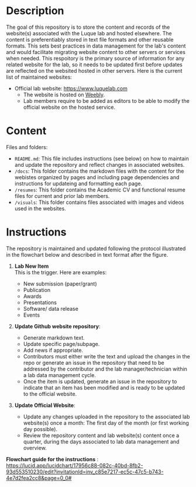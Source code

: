 # Description
The goal of this repository is to store the content and records of the website(s) associated with the Luque lab and hosted elsewhere. The content is preferentiably stored in text file formats and other reusable formats. This sets best practices in data management for the lab's content and would facilitate migrating website content to other servers or services when needed. This respoitory is the primary source of information for any related website for the lab, so it needs to be updated first before updates are reflected on the websited hosted in other servers. Here is the current list of maintained websites:
+ Official lab website: <https://www.luquelab.com>
   + The website is hosted on [Weebly](https://www.weebly.com).
   + Lab members require to be added as editors to be able to modify the official website on the hosted service.

# Content
Files and folders:
+ `README.md`: This file includes instructions (see below) on how to maintain and update the repository and reflect changes in associated websites.
+ `/docs`: This folder contains the markdown files with the content for the webistes organized by pages and including page dependencies and instructions for updateing and formatting each page.
+ `/resumes`: This folder contains the Academic CV and functional resume files for current and prior lab members.
+ `/visuals`: This folder contains files associated with images and videos used in the websites.

# Instructions
The repository is maintained and updated following the protocol illustrated in the flowchart below and described in text format after the figure.

1. **Lab New Item** \
   This is the trigger. Here are examples:
    + New submission (paper/grant)
    + Publication 
    + Awards 
    + Presentations 
    + Software/ data release 
    + Events 
  
2. **Update Github website repository**: 
     + Generate markdown text.
     + Update specific page/subpage. 
     + Add news if appropriate.
     + Contributors must either write the text and upload the changes in the repo or generate an issue in the repository that need to be addressed by the contributor and the lab manager/technician within a lab data management cycle.
     + Once the item is updated, generate an issue in the repository to indicate that an item has been modified and is ready to be updated to the official website.
   
3. **Update Official Website**: 
    + Update any changes uploaded in the repository to the associated lab website(s) once a month: The first day of the month (or first working day possible).
    + Review the repository content and lab website(s) content once a quarter, during the days associated to lab data management and overview.

 **Flowchart guide for the instructions** : https://lucid.app/lucidchart/17956c88-082c-40bd-8fb2-93d553510230/edit?invitationId=inv_c85e7217-ec5c-47c5-b743-4e7d2fea2cc8&page=0_0#
 






